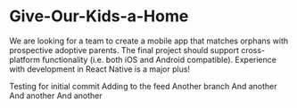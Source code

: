 # Give-Our-Kids-a-Home
We are looking for a team to create a mobile app that matches orphans with prospective adoptive parents. The final project should support cross-platform functionality (i.e. both iOS and Android compatible). Experience with development in React Native is a major plus!

Testing for initial commit
Adding to the feed
Another branch
And another
And another
And another

